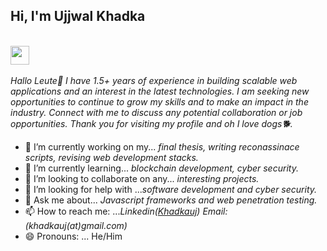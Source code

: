 
<h2> Hi, I'm Ujjwal Khadka</h2>
<!-- <img align='right' src="https://github-readme-stats.vercel.app/api?username=khadkauj&show_icons=true&theme=radical"
    width="380"> -->
<p><em> <br><img src="https://media.giphy.com/media/WUlplcMpOCEmTGBtBW/giphy.gif" width="30"><br><br>
        Hallo Leute👋
        I have 1.5+ years of experience in building scalable web applications
        and an interest in the latest technologies. I am seeking new opportunities to continue to grow my skills and to
        make an impact in the industry. Connect with me to discuss any potential collaboration or job opportunities.
        Thank you for visiting my profile and oh I love dogs🐕.
    </em></p>



- 🔭 I’m currently working on my... <i>final thesis, writing reconassinace scripts, revising web development stacks.</i>
- 🌱 I’m currently learning... <i>blockchain development, cyber security.</i>
- 👯 I’m looking to collaborate on any... <i>interesting projects.</i>
- 🤔 I’m looking for help with ...<i>software development and cyber security.</i>
- 💬 Ask me about... <i>Javascript frameworks and web penetration testing.</i>
- 📫 How to reach me: ...<i>Linkedin(<a href="http://linkedin.com/in/khadkauj">Khadkauj</a>) Email:(khadkauj(at)gmail.com) </i>
- 😄 Pronouns: ... He/Him
<!--  ⚡ Fun fact:  -->
